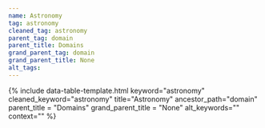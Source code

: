 ```yaml
---
name: Astronomy
tag: astronomy
cleaned_tag: astronomy
parent_tag: domain
parent_title: Domains
grand_parent_tag: domain
grand_parent_title: None
alt_tags: 
---
```


{% include data-table-template.html 
  keyword="astronomy" 
  cleaned_keyword="astronomy" 
  title="Astronomy"
  ancestor_path="domain" 
  parent_title = "Domains"
  grand_parent_title = "None"
  alt_keywords=""
  context=""
%}

